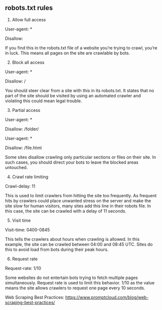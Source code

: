 ## robots.txt rules

1. Allow full access

User-agent: \*

Disallow:

If you find this in the robots.txt file of a website you’re trying to crawl, you’re in luck. This means all pages on the site are crawlable by bots.

2. Block all access

User-agent: \*

Disallow: /

You should steer clear from a site with this in its robots.txt. It states that no part of the site should be visited by using an automated crawler and violating this could mean legal trouble.

3. Partial access

User-agent: \*

Disallow: /folder/

User-agent: \*

Disallow: /file.html

Some sites disallow crawling only particular sections or files on their site. In such cases, you should direct your bots to leave the blocked areas untouched.

4. Crawl rate limiting

Crawl-delay: 11

This is used to limit crawlers from hitting the site too frequently. As frequent hits by crawlers could place unwanted stress on the server and make the site slow for human visitors, many sites add this line in their robots file. In this case, the site can be crawled with a delay of 11 seconds.

5. Visit time

Visit-time: 0400-0845

This tells the crawlers about hours when crawling is allowed. In this example, the site can be crawled between 04:00 and 08:45 UTC. Sites do this to avoid load from bots during their peak hours.

6. Request rate

Request-rate: 1/10

Some websites do not entertain bots trying to fetch multiple pages simultaneously. Request rate is used to limit this behavior. 1/10 as the value means the site allows crawlers to request one page every 10 seconds.

Web Scraping Best Practices: https://www.promptcloud.com/blog/web-scraping-best-practices/
